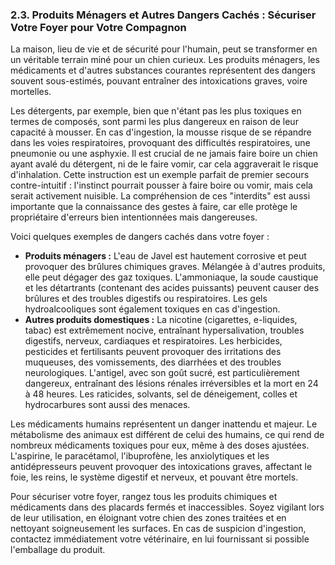 ### **2.3. Produits Ménagers et Autres Dangers Cachés : Sécuriser Votre Foyer pour Votre Compagnon**

La maison, lieu de vie et de sécurité pour l'humain, peut se transformer en un véritable terrain miné pour un chien curieux. Les produits ménagers, les médicaments et d'autres substances courantes représentent des dangers souvent sous-estimés, pouvant entraîner des intoxications graves, voire mortelles.

Les détergents, par exemple, bien que n'étant pas les plus toxiques en termes de composés, sont parmi les plus dangereux en raison de leur capacité à mousser. En cas d'ingestion, la mousse risque de se répandre dans les voies respiratoires, provoquant des difficultés respiratoires, une pneumonie ou une asphyxie. Il est crucial de ne jamais faire boire un chien ayant avalé du détergent, ni de le faire vomir, car cela aggraverait le risque d'inhalation. Cette instruction est un exemple parfait de premier secours contre-intuitif : l'instinct pourrait pousser à faire boire ou vomir, mais cela serait activement nuisible. La compréhension de ces "interdits" est aussi importante que la connaissance des gestes à faire, car elle protège le propriétaire d'erreurs bien intentionnées mais dangereuses.

Voici quelques exemples de dangers cachés dans votre foyer :

*   **Produits ménagers :** L'eau de Javel est hautement corrosive et peut provoquer des brûlures chimiques graves. Mélangée à d'autres produits, elle peut dégager des gaz toxiques. L'ammoniaque, la soude caustique et les détartrants (contenant des acides puissants) peuvent causer des brûlures et des troubles digestifs ou respiratoires. Les gels hydroalcooliques sont également toxiques en cas d'ingestion.
*   **Autres produits domestiques :** La nicotine (cigarettes, e-liquides, tabac) est extrêmement nocive, entraînant hypersalivation, troubles digestifs, nerveux, cardiaques et respiratoires. Les herbicides, pesticides et fertilisants peuvent provoquer des irritations des muqueuses, des vomissements, des diarrhées et des troubles neurologiques. L'antigel, avec son goût sucré, est particulièrement dangereux, entraînant des lésions rénales irréversibles et la mort en 24 à 48 heures. Les raticides, solvants, sel de déneigement, colles et hydrocarbures sont aussi des menaces.

Les médicaments humains représentent un danger inattendu et majeur. Le métabolisme des animaux est différent de celui des humains, ce qui rend de nombreux médicaments toxiques pour eux, même à des doses ajustées. L'aspirine, le paracétamol, l'ibuprofène, les anxiolytiques et les antidépresseurs peuvent provoquer des intoxications graves, affectant le foie, les reins, le système digestif et nerveux, et pouvant être mortels.

Pour sécuriser votre foyer, rangez tous les produits chimiques et médicaments dans des placards fermés et inaccessibles. Soyez vigilant lors de leur utilisation, en éloignant votre chien des zones traitées et en nettoyant soigneusement les surfaces. En cas de suspicion d'ingestion, contactez immédiatement votre vétérinaire, en lui fournissant si possible l'emballage du produit. 